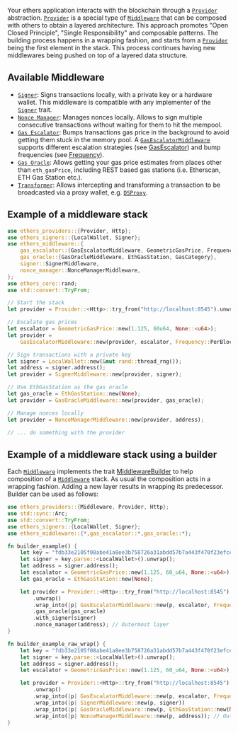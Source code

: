 Your ethers application interacts with the blockchain through a [`Provider`](ethers_providers::Provider) abstraction. [`Provider`](ethers_providers::Provider) is a special type of [`Middleware`](ethers_providers::Middleware) that can be composed with others to obtain a layered architecture. This approach promotes "Open Closed Principle", "Single Responsibility" and composable patterns. The building process happens in a wrapping fashion, and starts from a [`Provider`](ethers_providers::Provider) being the first element in the stack. This process continues having new middlewares being pushed on top of a layered data structure.


## Available Middleware

- [`Signer`](./signer/struct.SignerMiddleware.html): Signs transactions locally, with a private key or a hardware wallet. This middleware is compatible with any implementer of the [`Signer`](ethers_signers::Signer) trait.
- [`Nonce Manager`](./nonce_manager/struct.NonceManagerMiddleware.html): Manages nonces locally. Allows to sign multiple consecutive transactions without waiting for them to hit the mempool.
- [`Gas Escalator`](./gas_escalator/struct.GasEscalatorMiddleware.html): Bumps transactions gas price in the background to avoid getting them stuck in the memory pool. A [`GasEscalatorMiddleware`](crate::gas_escalator::GasEscalatorMiddleware) supports different escalation strategies (see [GasEscalator](crate::gas_escalator::GasEscalator)) and bump frequencies (see [Frequency](crate::gas_escalator::Frequency)).
- [`Gas Oracle`](./gas_oracle/struct.GasOracleMiddleware.html): Allows getting
  your gas price estimates from places other than `eth_gasPrice`, including REST based gas stations (i.e. Etherscan, ETH Gas Station etc.).
- [`Transformer`](./transformer/trait.Transformer.html): Allows intercepting and
  transforming a transaction to be broadcasted via a proxy wallet, e.g.
  [`DSProxy`](./transformer/struct.DsProxy.html).

## Example of a middleware stack

```rust no_run
use ethers_providers::{Provider, Http};
use ethers_signers::{LocalWallet, Signer};
use ethers_middleware::{
    gas_escalator::{GasEscalatorMiddleware, GeometricGasPrice, Frequency},
    gas_oracle::{GasOracleMiddleware, EthGasStation, GasCategory},
    signer::SignerMiddleware,
    nonce_manager::NonceManagerMiddleware,
};
use ethers_core::rand;
use std::convert::TryFrom;

// Start the stack
let provider = Provider::<Http>::try_from("http://localhost:8545").unwrap();

// Escalate gas prices
let escalator = GeometricGasPrice::new(1.125, 60u64, None::<u64>);
let provider =
    GasEscalatorMiddleware::new(provider, escalator, Frequency::PerBlock);

// Sign transactions with a private key
let signer = LocalWallet::new(&mut rand::thread_rng());
let address = signer.address();
let provider = SignerMiddleware::new(provider, signer);

// Use EthGasStation as the gas oracle
let gas_oracle = EthGasStation::new(None);
let provider = GasOracleMiddleware::new(provider, gas_oracle);

// Manage nonces locally
let provider = NonceManagerMiddleware::new(provider, address);

// ... do something with the provider
```
## Example of a middleware stack using a builder

Each [`Middleware`](ethers_providers::Middleware) implements the trait [MiddlewareBuilder](crate::MiddlewareBuilder) to help composition of a [`Middleware`](ethers_providers::Middleware) stack. As usual the composition acts in a wrapping fashion. Adding a new layer results in wrapping its predecessor.
Builder can be used as follows:
```rust
use ethers_providers::{Middleware, Provider, Http};
use std::sync::Arc;
use std::convert::TryFrom;
use ethers_signers::{LocalWallet, Signer};
use ethers_middleware::{*,gas_escalator::*,gas_oracle::*};

fn builder_example() {
    let key = "fdb33e2105f08abe41a8ee3b758726a31abdd57b7a443f470f23efce853af169";
    let signer = key.parse::<LocalWallet>().unwrap();
    let address = signer.address();
    let escalator = GeometricGasPrice::new(1.125, 60_u64, None::<u64>);
    let gas_oracle = EthGasStation::new(None);

    let provider = Provider::<Http>::try_from("http://localhost:8545")
        .unwrap()
        .wrap_into(|p| GasEscalatorMiddleware::new(p, escalator, Frequency::PerBlock)) 
        .gas_oracle(gas_oracle)
        .with_signer(signer)
        .nonce_manager(address); // Outermost layer
}

fn builder_example_raw_wrap() {
    let key = "fdb33e2105f08abe41a8ee3b758726a31abdd57b7a443f470f23efce853af169";
    let signer = key.parse::<LocalWallet>().unwrap();
    let address = signer.address();
    let escalator = GeometricGasPrice::new(1.125, 60_u64, None::<u64>);

    let provider = Provider::<Http>::try_from("http://localhost:8545")
        .unwrap()
        .wrap_into(|p| GasEscalatorMiddleware::new(p, escalator, Frequency::PerBlock))
        .wrap_into(|p| SignerMiddleware::new(p, signer))
        .wrap_into(|p| GasOracleMiddleware::new(p, EthGasStation::new(None)))
        .wrap_into(|p| NonceManagerMiddleware::new(p, address)); // Outermost layer
}
```
